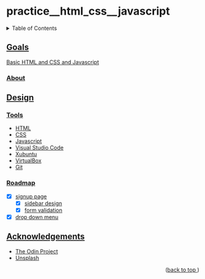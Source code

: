 # practice__html_css__javascript
<a name="readme-top"></a>
<details>
    <summary>Table of Contents</summary>
    <ol>
        <li><a href="#goals">Goals</a>
            <ul>
                <li><a href="#about">About</li>
            </ul>
        <li><a href="#design">Design</li>
          <ul>
            <li><a href="#tools">Tools</li>
            <li><a href="#roadmap">Roadmap</li>
          </ul>
        </li>
        <li><a href="#acknowledgements">Acknowledgements</li>
    </ol>
</details>

## Goals
Basic HTML and CSS and Javascript
### About
## Design
### Tools
* HTML
* CSS
* Javascript
* Visual Studio Code
* Xubuntu
* VirtualBox
* Git
### Roadmap
- [x] signup page
    - [x] sidebar design
    - [x] form validation
- [x] drop down menu
## Acknowledgements
* [The Odin Project](https://www.theodinproject.com)
* [Unsplash](https://www.unsplash.com)
<p align="right">(<a href="#readme-top">back to top </a>)</p>
